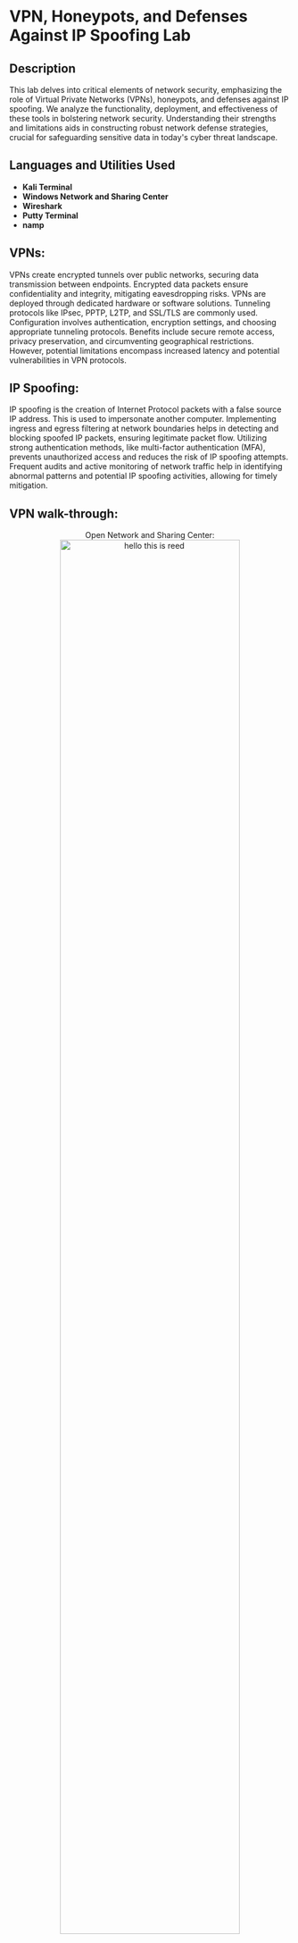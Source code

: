 <h1>VPN, Honeypots, and Defenses Against IP Spoofing Lab</h1>


<h2>Description</h2>
This lab delves into critical elements of network security, emphasizing the role of Virtual Private Networks (VPNs), honeypots, and defenses against IP spoofing. We analyze the functionality, deployment, and effectiveness of these tools in bolstering network security. Understanding their strengths and limitations aids in constructing robust network defense strategies, crucial for safeguarding sensitive data in today's cyber threat landscape.
<br />


<h2>Languages and Utilities Used</h2>

- <b>Kali Terminal</b> 
- <b>Windows Network and Sharing Center</b>
- <b>Wireshark</b>
- <b>Putty Terminal</b>
- <b>namp</b>

<h2>VPNs:</h2>
VPNs create encrypted tunnels over public networks, securing data transmission between endpoints. Encrypted data packets ensure confidentiality and integrity, mitigating eavesdropping risks. VPNs are deployed through dedicated hardware or software solutions. Tunneling protocols like IPsec, PPTP, L2TP, and SSL/TLS are commonly used. Configuration involves authentication, encryption settings, and choosing appropriate tunneling protocols. Benefits include secure remote access, privacy preservation, and circumventing geographical restrictions. However, potential limitations encompass increased latency and potential vulnerabilities in VPN protocols. 



<h2>IP Spoofing:</h2>
IP spoofing is the creation of Internet Protocol packets with a false source IP address. This is used to impersonate another computer. Implementing ingress and egress filtering at network boundaries helps in detecting and blocking spoofed IP packets, ensuring legitimate packet flow. Utilizing strong authentication methods, like multi-factor authentication (MFA), prevents unauthorized access and reduces the risk of IP spoofing attempts. Frequent audits and active monitoring of network traffic help in identifying abnormal patterns and potential IP spoofing activities, allowing for timely mitigation. 

<h2>VPN walk-through:</h2>

<p align="center">
Open Network and Sharing Center: <br/>
<img src="https://i.imgur.com/ynIaEQU.png" height="80%" width="80%" alt="hello this is reed"/>
<br />
<br />
Click Set up a new connection or network link:  <br/>
<img src="https://i.imgur.com/ynIaEQU.png" height="80%" width="80%" alt="Disk Sanitization Steps"/>
<br />
<br />
Choose a connection option by selecting Connect to workplace and click next: <br/>
<img src="https://i.imgur.com/0ZI65yr.png" height="80%" width="80%" alt="Disk Sanitization Steps"/>
<br />
<br />
Select Use my Internet Connection (VPN):  <br/>
<img src="https://i.imgur.com/DJ6qbmH.png" height="80%" width="80%" alt="Disk Sanitization Steps"/>
<br />
<br />
Type the Internet address to connect to the step, type the Internet address and click Create:  <br/>
<img src="https://i.imgur.com/QazketM.png" height="80%" width="80%" alt="Disk Sanitization Steps"/>
<br />
<br />
Under the network pane, you will see the network as VPN Connection:  <br/>
<img src="https://i.imgur.com/8pF1CDi.png" height="80%" width="80%" alt="Disk Sanitization Steps"/>
<br />
<br />
In the Network Sharing Center window click the Change adapter settings link to view VPN Connection on the Network Connection Window:  <br/>
<img src="https://i.imgur.com/v8hgynC.png" height="80%" width="80%" alt="Disk Sanitization Steps"/>
</p>


<h2>Honeypots:</h2>
Honeypots are decoy systems designed to attract and analyze malicious activities. They mimic vulnerable systems to gather insights into attack techniques, aiding in threat intelligence. Deployment involves configuring and placing honeypots strategically within a network. Different types of honeypots, including low-interaction and high-interaction, can be utilized based on specific goals and risk tolerance. Benefits encompass threat intelligence gathering, early threat detection, and behavior analysis. However, challenges include resource consumption, maintenance efforts, and potential misuse by malicious actors.  

<h2>Setting Up a Honeypot walk-through:</h2>

<p align="center">
Open Terminal: <br/>
<img src="https://i.imgur.com/ynIaEQU.png" height="80%" width="80%" alt="hello this is reed"/>
<br />
<br />

 <h2>IP Spoofing:</h2>
IP spoofing is the creation of Internet Protocol packets with a false source IP address. This is used to impersonate another computer. Implementing ingress and egress filtering at network boundaries helps in detecting and blocking spoofed IP packets, ensuring legitimate packet flow. Utilizing strong authentication methods, like multi-factor authentication (MFA), prevents unauthorized access and reduces the risk of IP spoofing attempts. Frequent audits and active monitoring of network traffic help in identifying abnormal patterns and potential IP spoofing activities, allowing for timely mitigation. 

<h2>Setting Up a Honeypot walk-through:</h2>

<p align="center">
Open Terminal: <br/>
<img src="https://i.imgur.com/ynIaEQU.png" height="80%" width="80%" alt="hello this is reed"/>
<br />
<br />


<!--
 ```diff
- text in red
+ text in green
! text in orange
# text in gray
@@ text in purple (and bold)@@
```
--!>
